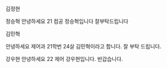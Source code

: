 김정현


정승혁
안녕하세요 21 컴공 정승혁입니다 잘부탁드립니다

김민혁


안녕하세요 제어과 21학번 24살 김민혁이라고 합니다. 잘 부탁 드립니다.

강우현
안녕하세요 22 제어 강우현입니다. 반갑습니다.
